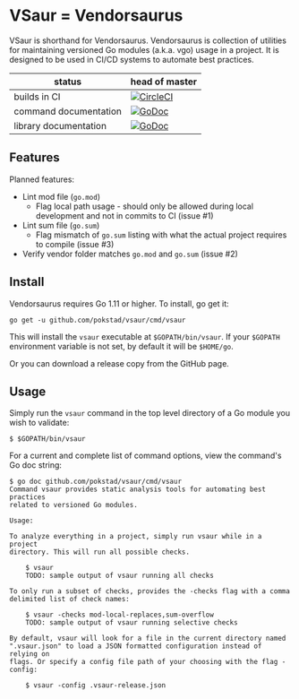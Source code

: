 # VSaur = Vendorsaurus
VSaur is shorthand for Vendorsaurus. Vendorsaurus is collection of utilities for maintaining versioned Go modules (a.k.a. vgo) usage in a project. It is designed to be used in CI/CD systems to automate best practices.

| status | head of master |
|----------|---------------------|
| builds in CI | [![CircleCI](https://circleci.com/gh/pokstad/vsaur/tree/master.svg?style=svg)](https://circleci.com/gh/pokstad/vsaur/tree/master) |
| command documentation | [![GoDoc](https://godoc.org/github.com/pokstad/vsaur/cmd/vsaur?status.svg)](https://godoc.org/github.com/pokstad/vsaur/cmd/vsaur) |
| library documentation | [![GoDoc](https://godoc.org/github.com/pokstad/vsaur?status.svg)](https://godoc.org/github.com/pokstad/vsaur) |


## Features
Planned features:

- Lint mod file (`go.mod`)
	- Flag local path usage - should only be allowed during local development and not in commits to CI (issue #1)
- Lint sum file (`go.sum`)
	- Flag mismatch of `go.sum` listing with what the actual project requires to compile (issue #3)
- Verify vendor folder matches `go.mod` and `go.sum` (issue #2)

## Install
Vendorsaurus requires Go 1.11 or higher. To install, go get it:

`go get -u github.com/pokstad/vsaur/cmd/vsaur`

This will install the `vsaur` executable at `$GOPATH/bin/vsaur`. If your `$GOPATH` environment variable is not set, by default it will be `$HOME/go`.

Or you can download a release copy from the GitHub page.

## Usage
Simply run the `vsaur` command in the top level directory of a Go module you wish to validate:

```
$ $GOPATH/bin/vsaur
```

For a current and complete list of command options, view the command's Go doc string:

```
$ go doc github.com/pokstad/vsaur/cmd/vsaur
Command vsaur provides static analysis tools for automating best practices
related to versioned Go modules.

Usage:

To analyze everything in a project, simply run vsaur while in a project
directory. This will run all possible checks.

    $ vsaur
    TODO: sample output of vsaur running all checks

To only run a subset of checks, provides the -checks flag with a comma
delimited list of check names:

    $ vsaur -checks mod-local-replaces,sum-overflow
    TODO: sample output of vsaur running selective checks

By default, vsaur will look for a file in the current directory named
".vsaur.json" to load a JSON formatted configuration instead of relying on
flags. Or specify a config file path of your choosing with the flag -config:

    $ vsaur -config .vsaur-release.json
```